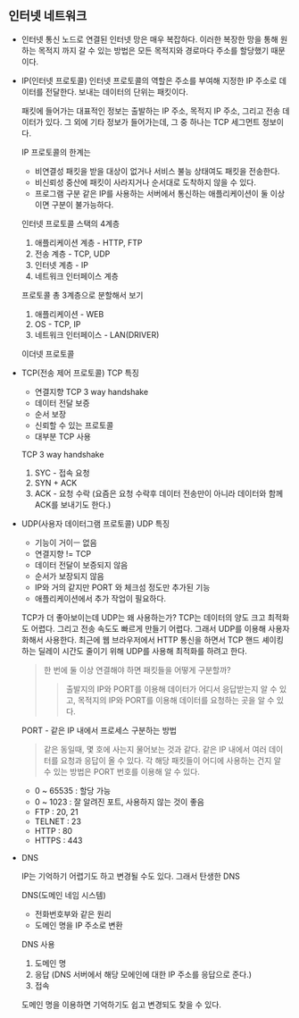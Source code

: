 ## 인터넷 네트워크

- 인터넷 통신
    노드로 연결된 인터넷 망은 매우 복잡하다. 이러한 복장한 망을 통해 원하는 목적지 까지 갈 수 있는 방법은 모든 목적지와 경로마다 주소를 할당했기 때문이다.
- IP(인터넷 프로토콜)
    인터넷 프로토콜의 역할은 주소를 부여해 지정한 IP 주소로 데이터를 전달한다. 보내는 데이터의 단위는 패킷이다.

    패킷에 들어가는 대표적인 정보는 출발하는 IP 주소, 목적지 IP 주소, 그리고 전송 데이터가 있다. 그 외에 기타 정보가 들어가는데, 그 중 하나는 TCP 세그먼트 정보이다.

    IP 프로토콜의 한계는
    - 비연결성
        패킷을 받을 대상이 없거나 서비스 불능 상태여도 패킷을 전송한다.
    - 비신뢰성
        중산에 패킷이 사라지거나 순서대로 도착하지 않을 수 있다.
    - 프로그램 구분
        같은 IP를 사용하는 서버에서 통신하는 애플리케이션이 둘 이상이면 구분이 불가능하다.

    인터넷 프로토콜 스택의 4계층
    1. 애플리케이션 계층 - HTTP, FTP
    2. 전송 계층 - TCP, UDP
    3. 인터넷 계층 - IP
    4. 네트워크 인터페이스 계층

    프로토콜 총 3계층으로 분할해서 보기
    1. 애플리케이션 - WEB
    2. OS - TCP, IP
    3. 네트워크 인터페이스 - LAN(DRIVER)

    이더넷 프로토콜

- TCP(전송 제어 프로토콜)
    TCP 특징 
    - 연결지향 TCP 3 way handshake
    - 데이터 전달 보증
    - 순서 보장
    - 신뢰할 수 있는 프로토콜
    - 대부분 TCP 사용

    TCP 3 way handshake
    1. SYC - 접속 요청
    2. SYN + ACK
    3. ACK - 요청 수락 (요즘은 요청 수락후 데이터 전송만이 아니라 데이터와 함께 ACK를 보내기도 한다.)

- UDP(사용자 데이터그램 프로토콜)
    UDP 특징 
    - 기능이 거이ㅡ 없음
    - 연결지향 != TCP
    - 데이터 전달이 보증되지 않음
    - 순서가 보장되지 않음
    - IP와 거의 같지만 PORT 와 체크섬 정도만 추가된 기능
    - 애플리케이션에서 추가 작업이 필요하다.

    TCP가 더 좋아보이는데 UDP는 왜 사용하는가? 
    TCP는 데이터의 양도 크고 최적화도 어렵다. 그리고 전송 속도도 빠르게 만들기 어렵다.
    그래서 UDP를 이용해 사용자화해서 사용한다.
    최근에 웹 브라우저에서 HTTP 통신을 하면서 TCP 핸드 셰이킹 하는 딜레이 시간도 줄이기 위해 UDP를 사용해 최적화를 하려고 한다.

    >한 번에 둘 이상 연결해야 하면 패킷들을 어떻게 구분할까? 
    >> 출발지의 IP와 PORT를 이용해 데이터가 어디서 응답받는지 알 수 있고, 목적지의 IP와 PORT를 이용해 데이터를 요청하는 곳을 알 수 있다. 
    
    PORT - 같은 IP 내에서 프로세스 구분하는 방법
    > 같은 동일때, 몇 호에 사는지 물어보는 것과 같다.
    같은 IP 내에서 여러 데이터를 요청과 응답이 올 수 있다. 각 해당 패킷들이 어디에 사용하는 건지 알 수 있는 방법은 PORT 번호를 이용해 알 수 있다.

    - 0 ~ 65535 : 할당 가능
    - 0 ~ 1023 : 잘 알려진 포트, 사용하지 않는 것이 좋음
    - FTP : 20, 21
    - TELNET : 23
    - HTTP : 80
    - HTTPS : 443
- DNS

    IP는 기억하기 어렵기도 하고 변경될 수도 있다. 그래서 탄생한 DNS

    DNS(도메인 네임 시스템)
    - 전화번호부와 같은 원리
    - 도메인 명을 IP 주소로 변환

    DNS 사용
    1. 도메인 명
    2. 응답 (DNS 서버에서 해당 모에인에 대한 IP 주소를 응답으로 준다.)
    3. 접속

    도메인 명을 이용하면 기억하기도 쉽고 변경되도 찾을 수 있다.

